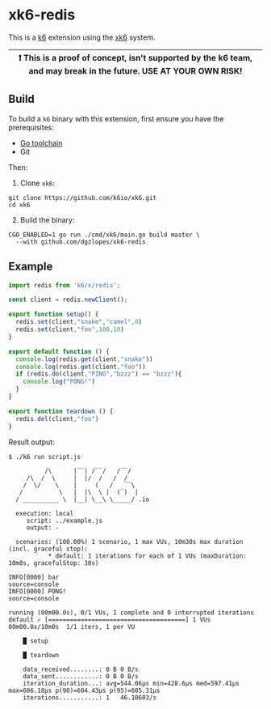 # xk6-redis

This is a [k6](https://github.com/loadimpact/k6) extension using the [xk6](https://github.com/k6io/xk6) system.

| :exclamation: This is a proof of concept, isn't supported by the k6 team, and may break in the future. USE AT YOUR OWN RISK! |
|------|

## Build

To build a `k6` binary with this extension, first ensure you have the prerequisites:

- [Go toolchain](https://go101.org/article/go-toolchain.html)
- Git

Then:

1. Clone `xk6`:
  ```shell
  git clone https://github.com/k6io/xk6.git
  cd xk6
  ```

2. Build the binary:
  ```shell
  CGO_ENABLED=1 go run ./cmd/xk6/main.go build master \
    --with github.com/dgzlopes/xk6-redis
  ```

## Example

```javascript
import redis from 'k6/x/redis';

const client = redis.newClient();

export function setup() {
  redis.set(client,"snake","camel",0)
  redis.set(client,"foo",100,10)
}

export default function () {
  console.log(redis.get(client,"snake"))
  console.log(redis.get(client,"foo"))
  if (redis.do(client,"PING","bzzz") == "bzzz"){
    console.log("PONG!")
  }
}

export function teardown () {
  redis.del(client,"foo")
}

```

Result output:

```
$ ./k6 run script.js

          /\      |‾‾| /‾‾/   /‾‾/   
     /\  /  \     |  |/  /   /  /    
    /  \/    \    |     (   /   ‾‾\  
   /          \   |  |\  \ |  (‾)  | 
  / __________ \  |__| \__\ \_____/ .io

  execution: local
     script: ../example.js
     output: -

  scenarios: (100.00%) 1 scenario, 1 max VUs, 10m30s max duration (incl. graceful stop):
           * default: 1 iterations for each of 1 VUs (maxDuration: 10m0s, gracefulStop: 30s)

INFO[0000] bar                                           source=console
INFO[0000] PONG!                                         source=console

running (00m00.0s), 0/1 VUs, 1 complete and 0 interrupted iterations
default ✓ [======================================] 1 VUs  00m00.0s/10m0s  1/1 iters, 1 per VU

    █ setup

    █ teardown

    data_received........: 0 B 0 B/s
    data_sent............: 0 B 0 B/s
    iteration_duration...: avg=544.06µs min=428.6µs med=597.41µs max=606.18µs p(90)=604.43µs p(95)=605.31µs
    iterations...........: 1   46.10603/s
```

